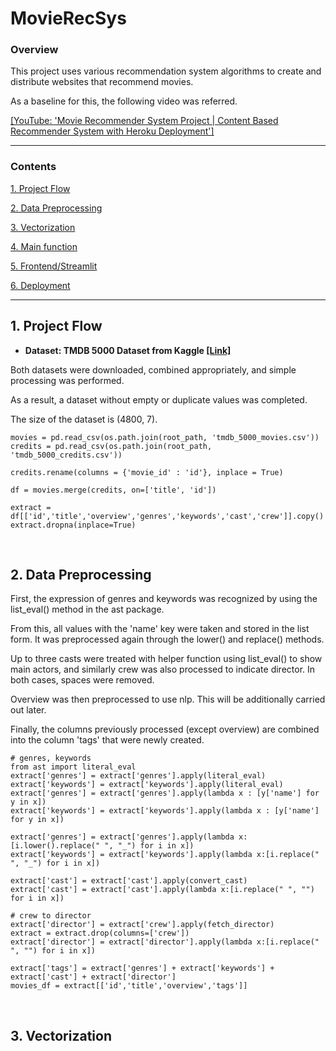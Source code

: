 # MovieRecSys

### Overview
This project uses various recommendation system algorithms to create and distribute websites that recommend movies.

As a baseline for this, the following video was referred.

<a href="https://youtu.be/1xtrIEwY_zY">[YouTube: 'Movie Recommender System Project | Content Based Recommender System with Heroku Deployment']</a>

---
### Contents

<a href ="">1. Project Flow</a>

<a href ="">2. Data Preprocessing</a>

<a href ="">3. Vectorization</a>

<a href ="">4. Main function</a>

<a href ="">5. Frontend/Streamlit</a>

<a href ="">6. Deployment</a>

---

## 1. Project Flow

- **Dataset: TMDB 5000 Dataset from Kaggle
<a href ="https://www.kaggle.com/tmdb/tmdb-movie-metadata">[Link]</a>**

Both datasets were downloaded, combined appropriately, and simple processing was performed. 

As a result, a dataset without empty or duplicate values was completed.
    
The size of the dataset is (4800, 7).


```
movies = pd.read_csv(os.path.join(root_path, 'tmdb_5000_movies.csv'))
credits = pd.read_csv(os.path.join(root_path, 'tmdb_5000_credits.csv'))

credits.rename(columns = {'movie_id' : 'id'}, inplace = True)

df = movies.merge(credits, on=['title', 'id'])

extract = df[['id','title','overview','genres','keywords','cast','crew']].copy()
extract.dropna(inplace=True)
```

<br >

## 2. Data Preprocessing

First, the expression of genres and keywords was recognized by using the list_eval() method in the ast package. 

From this, all values with the 'name' key were taken and stored in the list form. It was preprocessed again through the lower() and replace() methods.

Up to three casts were treated with helper function using list_eval() to show main actors, and similarly crew was also processed to indicate director.
    In both cases, spaces were removed.

Overview was then preprocessed to use nlp. This will be additionally carried out later.

Finally, the columns previously processed (except overview) are combined into the column 'tags' that were newly created.

```
# genres, keywords
from ast import literal_eval
extract['genres'] = extract['genres'].apply(literal_eval)
extract['keywords'] = extract['keywords'].apply(literal_eval)
extract['genres'] = extract['genres'].apply(lambda x : [y['name'] for y in x])
extract['keywords'] = extract['keywords'].apply(lambda x : [y['name'] for y in x])

extract['genres'] = extract['genres'].apply(lambda x:[i.lower().replace(" ", "_") for i in x])
extract['keywords'] = extract['keywords'].apply(lambda x:[i.replace(" ", "_") for i in x]) 

extract['cast'] = extract['cast'].apply(convert_cast)
extract['cast'] = extract['cast'].apply(lambda x:[i.replace(" ", "") for i in x])

# crew to director
extract['director'] = extract['crew'].apply(fetch_director)
extract = extract.drop(columns=['crew'])
extract['director'] = extract['director'].apply(lambda x:[i.replace(" ", "") for i in x])

extract['tags'] = extract['genres'] + extract['keywords'] + extract['cast'] + extract['director']
movies_df = extract[['id','title','overview','tags']]
```
    
<br>

## 3. Vectorization
